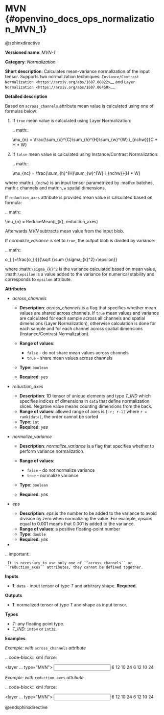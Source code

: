 # MVN {#openvino_docs_ops_normalization_MVN_1}

@sphinxdirective

**Versioned name**: *MVN-1*

**Category**: *Normalization*

**Short description**: Calculates mean-variance normalization of the input tensor. Supports two normalization techniques: `Instance/Contrast Normalization <https://arxiv.org/abs/1607.08022>`__ and `Layer Normalization <https://arxiv.org/abs/1607.06450>`__.

**Detailed description**

Based on ``across_channels`` attribute mean value is calculated using one of formulas below:

1. If ``true`` mean value is calculated using Layer Normalization:

   .. math::

      \mu_{n} = \frac{\sum_{c}^{C}\sum_{h}^{H}\sum_{w}^{W} i_{nchw}}{C * H * W}


2. If ``false`` mean value is calculated using Instance/Contrast Normalization:

   .. math::

      \mu_{nc} = \frac{\sum_{h}^{H}\sum_{w}^{W} i_{nchw}}{H * W}


where :math:`i_{nchw}` is an input tensor parametrized by :math:`n` batches, math:`c` channels and math:`h,w` spatial dimensions.

If ``reduction_axes`` attribute is provided mean value is calculated based on formula:

.. math::

   \mu_{n} = ReduceMean(i_{k}, reduction_axes)


Afterwards *MVN* subtracts mean value from the input blob.

If *normalize_variance* is set to ``true``, the output blob is divided by variance:

.. math::

   o_{i}=\frac{o_{i}}{\sqrt {\sum {\sigma_{k}^2}+\epsilon}}


where :math:`\sigma_{k}^2` is the variance calculated based on mean value, :math:`\epsilon` is a value added to the variance for numerical stability and corresponds to ``epsilon`` attribute.

**Attributes**

* *across_channels*

  * **Description**: *across_channels* is a flag that specifies whether mean values are shared across channels. If ``true`` mean values and variance are calculated for each sample across all channels and spatial dimensions (Layer Normalization), otherwise calculation is done for each sample and for each channel across spatial dimensions (Instance/Contrast Normalization).
  * **Range of values**:

    * ``false`` - do not share mean values across channels
    * ``true`` - share mean values across channels

  * **Type**: ``boolean``
  * **Required**: *yes*

* *reduction_axes*

  * **Description**: 1D tensor of unique elements and type *T_IND* which specifies indices of dimensions in ``data`` that define normalization slices. Negative value means counting dimensions from the back.
  * **Range of values**: allowed range of axes is ``[-r; r-1]`` where ``r = rank(data)``, the order cannot be sorted
  * **Type**: ``int``
  * **Required**: *yes*

* *normalize_variance*

  * **Description**: *normalize_variance* is a flag that specifies whether to perform variance normalization.
  * **Range of values**:

    * ``false`` - do not normalize variance
    * ``true`` - normalize variance

  * **Type**: ``boolean``
  * **Required**: *yes*

* *eps*

  * **Description**: *eps* is the number to be added to the variance to avoid division by zero when normalizing the value. For example, *epsilon* equal to 0.001 means that 0.001 is added to the variance.
  * **Range of values**: a positive floating-point number
  * **Type**: ``double``
  * **Required**: *yes*

* 

  .. important::

     It is necessary to use only one of ``across_channels`` or ``reduction_axes`` attributes, they cannot be defined together.

**Inputs**

* **1**: ``data`` - input tensor of type *T* and arbitrary shape. **Required.**

**Outputs**

* **1**: normalized tensor of type *T* and shape as input tensor.

**Types**

* *T*: any floating point type.
* *T_IND*: ``int64`` or ``int32``.

**Examples**

*Example: with* ``across_channels`` *attribute*

.. code-block:: xml
   :force:

   <layer ... type="MVN">
       <data across_channels="true" eps="1e-9" normalize_variance="true"/>
       <input>
           <port id="0">
               <dim>6</dim>
               <dim>12</dim>
               <dim>10</dim>
               <dim>24</dim>
           </port>
       </input>
       <output>
           <port id="2">
               <dim>6</dim>
               <dim>12</dim>
               <dim>10</dim>
               <dim>24</dim>
           </port>
       </output>
   </layer>


*Example: with* ``reduction_axes`` *attribute*

.. code-block:: xml
   :force:

   <layer ... type="MVN">
       <data reduction_axes="2,3" eps="1e-9" normalize_variance="true"/>
       <input>
           <port id="0">
               <dim>6</dim>
               <dim>12</dim>
               <dim>10</dim>
               <dim>24</dim>
           </port>
       </input>
       <output>
           <port id="2">
               <dim>6</dim>
               <dim>12</dim>
               <dim>10</dim>
               <dim>24</dim>
           </port>
       </output>
   </layer>


@endsphinxdirective

